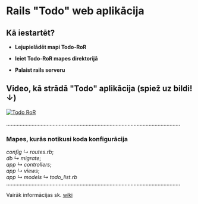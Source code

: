 # Rails "Todo" web aplikācija

## Kā iestartēt?
* **Lejupielādēt mapi Todo-RoR**

* **Ieiet Todo-RoR mapes direktorijā**

* **Palaist rails serveru**


## Video, kā strādā "Todo" aplikācija (spiež uz bildi! ↓)

[![Todo RoR](https://i.ibb.co/74jWQ8V/Capture.jpg)](https://www.youtube.com/watch?v=cXpLQD85Mhk)

....................................................................................................................

### Mapes, kurās notikusi koda konfigurācija

_config ↳ routes.rb_;  
_db ↳ migrate_;  
_app ↳ controllers_;  
_app ↳ views_;  
_app ↳ models ↳ todo_list.rb_  
....................................................................................................................


Vairāk informācijas sk. [wiki](https://github.com/e-ror/Todo-RoR/wiki)
